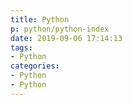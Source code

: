 ```yaml
---
title: Python
p: python/python-index
date: 2019-09-06 17:14:13
tags:
- Python
categories:
- Python
- Python
---
```

